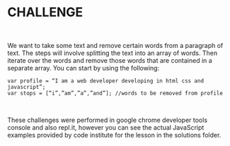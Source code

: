 CHALLENGE
=========

 

We want to take some text and remove certain words from a paragraph of text. The
steps will involve splitting the text into an array of words. Then iterate over
the words and remove those words that are contained in a separate array. You can
start by using the following:

~~~~~~~~~~~~~~~~~~~~~~~~~~~~~~~~~~~~~~~~~~~~~~~~~~~~~~~~~~~~~~~~~~~~~~~~~~~~~~~~
var profile = “I am a web developer developing in html css and javascript”;
var stops = [“i”,”am”,”a”,”and”]; //words to be removed from profile
~~~~~~~~~~~~~~~~~~~~~~~~~~~~~~~~~~~~~~~~~~~~~~~~~~~~~~~~~~~~~~~~~~~~~~~~~~~~~~~~

 

These challenges were performed in google chrome developer tools console and
also repl.it, however you can see the actual JavaScript examples provided by
code institute for the lesson in the solutions folder.
